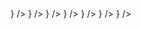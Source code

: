 <BrowserRouter>
        <Routes>
          <Route
            path="/"
            element={
              <ProtectedRoute>
                <Homepage />
              </ProtectedRoute>
            }
          />
          <Route
            path="/items"
            element={
              <ProtectedRoute>
                <ItemPage />
              </ProtectedRoute>
            }
          />
          <Route
            path="/cart"
            element={
              <ProtectedRoute>
                <CartPage />
              </ProtectedRoute>
            }
          />
          <Route
            path="/bills"
            element={
              <ProtectedRoute>
                <BillsPage />
              </ProtectedRoute>
            }
          />
          <Route
            path="/customers"
            element={
              <ProtectedRoute>
                <CutomerPage />
              </ProtectedRoute>
            }
          />
          <Route path="/login" element={<Login />} />
          <Route path="/register" element={<Register />} />
        </Routes>
      </BrowserRouter>